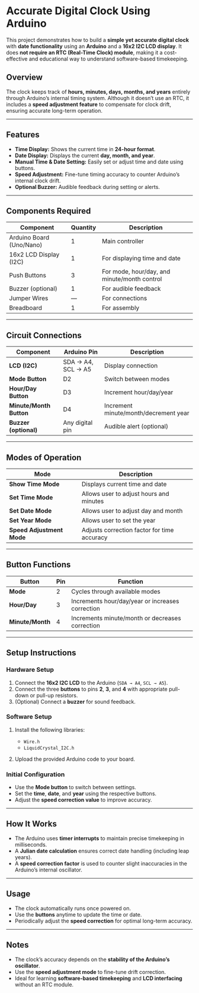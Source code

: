 #  Accurate Digital Clock Using Arduino

This project demonstrates how to build a **simple yet accurate digital clock** with **date functionality** using an **Arduino** and a **16x2 I2C LCD display**.
It does **not require an RTC (Real-Time Clock) module**, making it a cost-effective and educational way to understand software-based timekeeping.


## Overview

The clock keeps track of **hours, minutes, days, months, and years** entirely through Arduino’s internal timing system.
Although it doesn’t use an RTC, it includes a **speed adjustment feature** to compensate for clock drift, ensuring accurate long-term operation.

---

##  Features

*  **Time Display:** Shows the current time in **24-hour format**.
*  **Date Display:** Displays the current **day, month, and year**.
*  **Manual Time & Date Setting:** Easily set or adjust time and date using buttons.
*  **Speed Adjustment:** Fine-tune timing accuracy to counter Arduino’s internal clock drift.
*  **Optional Buzzer:** Audible feedback during setting or alerts.

---

## Components Required

| Component                | Quantity | Description                                  |
| ------------------------ | -------- | -------------------------------------------- |
| Arduino Board (Uno/Nano) | 1        | Main controller                              |
| 16x2 LCD Display (I2C)   | 1        | For displaying time and date                 |
| Push Buttons             | 3        | For mode, hour/day, and minute/month control |
| Buzzer (optional)        | 1        | For audible feedback                         |
| Jumper Wires             | —        | For connections                              |
| Breadboard               | 1        | For assembly                                 |

---

## Circuit Connections

| Component               | Arduino Pin        | Description                           |
| ----------------------- | ------------------ | ------------------------------------- |
| **LCD (I2C)**           | SDA → A4, SCL → A5 | Display connection                    |
| **Mode Button**         | D2                 | Switch between modes                  |
| **Hour/Day Button**     | D3                 | Increment hour/day/year               |
| **Minute/Month Button** | D4                 | Increment minute/month/decrement year |
| **Buzzer (optional)**   | Any digital pin    | Audible alert (optional)              |

---

## Modes of Operation

| Mode                      | Description                                 |
| ------------------------- | ------------------------------------------- |
| **Show Time Mode**        | Displays current time and date              |
| **Set Time Mode**         | Allows user to adjust hours and minutes     |
| **Set Date Mode**         | Allows user to adjust day and month         |
| **Set Year Mode**         | Allows user to set the year                 |
| **Speed Adjustment Mode** | Adjusts correction factor for time accuracy |

---

## Button Functions

| Button           | Pin | Function                                         |
| ---------------- | --- | ------------------------------------------------ |
| **Mode**         | 2   | Cycles through available modes                   |
| **Hour/Day**     | 3   | Increments hour/day/year or increases correction |
| **Minute/Month** | 4   | Increments minute/month or decreases correction  |

---

## Setup Instructions

### **Hardware Setup**

1. Connect the **16x2 I2C LCD** to the Arduino (`SDA → A4`, `SCL → A5`).
2. Connect the three **buttons** to pins **2**, **3**, and **4** with appropriate pull-down or pull-up resistors.
3. (Optional) Connect a **buzzer** for sound feedback.

### **Software Setup**

1. Install the following libraries:

   * `Wire.h`
   * `LiquidCrystal_I2C.h`
2. Upload the provided Arduino code to your board.

### **Initial Configuration**

* Use the **Mode button** to switch between settings.
* Set the **time**, **date**, and **year** using the respective buttons.
* Adjust the **speed correction value** to improve accuracy.

---

## How It Works

* The Arduino uses **timer interrupts** to maintain precise timekeeping in milliseconds.
* A **Julian date calculation** ensures correct date handling (including leap years).
* A **speed correction factor** is used to counter slight inaccuracies in the Arduino’s internal oscillator.

---

##  Usage

* The clock automatically runs once powered on.
* Use the **buttons** anytime to update the time or date.
* Periodically adjust the **speed correction** for optimal long-term accuracy.

---

## Notes

* The clock’s accuracy depends on the **stability of the Arduino’s oscillator**.
* Use the **speed adjustment mode** to fine-tune drift correction.
* Ideal for learning **software-based timekeeping** and **LCD interfacing** without an RTC module.
